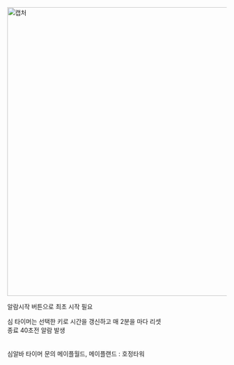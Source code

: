 <img width="662" alt="캡처" src="https://github.com/user-attachments/assets/e6d053d7-5200-45c1-a5c6-35da6bafba13 ">
<br/>


알람시작 버튼으로 최초 시작 필요 <br/>

심 타이머는 선택한 키로 시간을 갱신하고 매 2분을 마다 리셋<br/>
종료 40초전 알람 발생<br/>
<br/><br/>
심알바 타이머 문의 메이플월드, 메이플랜드 : 호정타워

